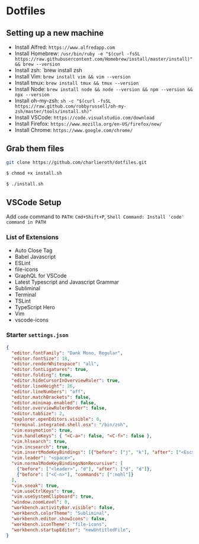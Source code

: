 # Dotfiles

## Setting up a new machine

- Install Alfred: `https://www.alfredapp.com`
- Install Homebrew: `/usr/bin/ruby -e "$(curl -fsSL https://raw.githubusercontent.com/Homebrew/install/master/install)" && brew --version`
- Install zsh: `brew install zsh
- Install Vim: `brew install vim && vim --version`
- Install tmux: `brew install tmux && tmux --version`
- Install Node: `brew install node && node --version && npm --version && npx --version`
- Install oh-my-zsh: `sh -c "$(curl -fsSL https://raw.github.com/robbyrussell/oh-my-zsh/master/tools/install.sh)"`
- Install VSCode: `https://code.visualstudio.com/download`
- Install Firefox: `https://www.mozilla.org/en-US/firefox/new/`
- Install Chrome: `https://www.google.com/chrome/`

## Grab them files

``` bash
git clone https://github.com/charlieroth/dotfiles.git

$ chmod +x install.sh

$ ./install.sh
```

## VSCode Setup

Add `code` command to `PATH`: `Cmd+Shift+P`, `Shell Command: Install 'code' command in PATH`

### List of Extensions

- Auto Close Tag
- Babel Javascript
- ESLint
- file-icons
- GraphQL for VSCode
- Latest Typescript and Javascript Grammar
- Subliminal
- Terminal
- TSLint
- TypeScript Hero
- Vim
- vscode-icons

### Starter `settings.json`

```json
{
  "editor.fontFamily": "Dank Mono, Regular",
  "editor.fontSize": 18,
  "editor.renderWhitespace": "all",
  "editor.fontLigatures": true,
  "editor.folding": true,
  "editor.hideCursorInOverviewRuler": true,
  "editor.lineHeight": 26,
  "editor.lineNumbers": "off",
  "editor.matchBrackets": false,
  "editor.minimap.enabled": false,
  "editor.overviewRulerBorder": false,
  "editor.tabSize": 2,
  "explorer.openEditors.visible": 0,
  "terminal.integrated.shell.osx": "/bin/zsh",
  "vim.easymotion": true,
  "vim.handleKeys": { "<C-a>": false, "<C-f>": false },
  "vim.hlsearch": true,
  "vim.incsearch": true,
  "vim.insertModeKeyBindings": [{"before": ["j", "k"], "after": ["<Esc>"]}],
  "vim.leader": "<space>",
  "vim.normalModeKeyBindingsNonRecursive": [
    {"before": ["<leader>", "d"], "after": ["d", "d"]},
    {"before": ["<C-n>"], "commands": [":nohl"]}
  ],
  "vim.sneak": true,
  "vim.useCtrlKeys": true,
  "vim.useSystemClipboard": true,
  "window.zoomLevel": 0,
  "workbench.activityBar.visible": false,
  "workbench.colorTheme": "Subliminal",
  "workbench.editor.showIcons": false,
  "workbench.iconTheme": "file-icons",
  "workbench.startupEditor": "newUntitledFile",
}
```
